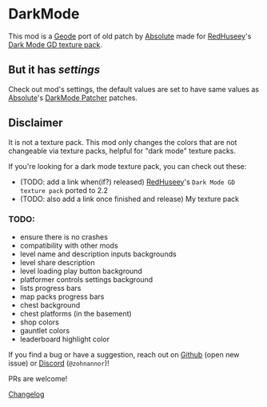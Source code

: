 # DarkMode

This mod is a [Geode] port of old patch by [Absolute] made for [RedHuseey]'s [Dark Mode GD texture pack].

## But it has _settings_

Check out mod's settings, the default values are set to have same values as [Absolute]'s [DarkMode Patcher] patches.

## Disclaimer

It is not a texture pack. This mod only changes the colors that are not changeable via texture packs, helpful for "dark mode" texture packs.

If you're looking for a dark mode texture pack, you can check out these:

-   (TODO: add a link when(if?) released) [RedHuseey]'s `Dark Mode GD texture pack` ported to 2.2
-   (TODO: also add a link once finished and release) My texture pack

### TODO:

-   ensure there is no crashes
-   compatibility with other mods
-   level name and description inputs backgrounds
-   level share description
-   level loading play button background
-   platformer controls settings background
-   lists progress bars
-   map packs progress bars
-   chest background
-   chest platforms (in the basement)
-   shop colors
-   gauntlet colors
-   leaderboard highlight color

If you find a bug or have a suggestion, reach out on [Github] (open new issue) or [Discord] (`@zohnannor`)!

PRs are welcome!

[Changelog]

[Geode]: https://geode-sdk.org/
[Absolute]: https://x.com/absolllute
[RedHuseey]: https://www.youtube.com/@Huseey
[Dark Mode GD texture pack]: https://youtu.be/oY2vLGwTp3M
[DarkMode Patcher]: https://discord.com/channels/375379540643545088/375665667061579786/735955770142752909
[Github]: https://github.com/zohnannor/dark-mode-gd/issues/new
[Discord]: https://discord.com/channels/@me/210111827869171712
[Changelog]: changelog.md
